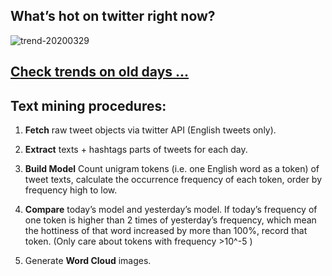 ## What’s hot on twitter right now?

![trend-20200329][wordcloud]

[wordcloud]: https://raw.githubusercontent.com/xdqc/tweet-trend-everyday/master/word-cloud/trend-20200329.png?token=AF5V4P7ADR6KQBZ4CEDTNIK6AXRMU "trend-20200329"

## [Check trends on old days ...](https://github.com/xdqc/tweet-trend-everyday/tree/master/word-cloud)

## Text mining procedures:

1. **Fetch** raw tweet objects via twitter API (English tweets only).

2. **Extract** texts + hashtags parts of tweets for each day.

3. **Build Model** Count unigram tokens (i.e. one English word as a token) of tweet texts, calculate the occurrence frequency of each token, order by frequency high to low.

4. **Compare** today’s model and yesterday’s model. If today’s frequency of one token is higher than 2 times of yesterday’s frequency, which mean the hottiness of that word increased by more than 100%, record that token. (Only care about tokens with frequency >10^-5 )

5. Generate **Word Cloud** images.
